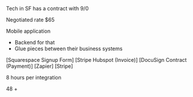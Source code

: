 Tech in SF has a contract with 9/0

Negotiated rate $65

Mobile application
* Backend for that
* Glue pieces between their business systems


[Squarespace Signup Form] [Stripe Hubspot (Invoice)] [DocuSign Contract (Payment)] [Zapier] [Stripe]


8 hours per integration


48 + 